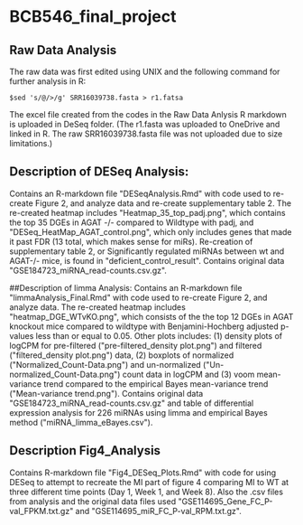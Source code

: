 # BCB546_final_project

## Raw Data Analysis
The raw data was first edited using UNIX and the following command for further analysis in R:

```
$sed 's/@/>/g' SRR16039738.fasta > r1.fatsa 
```

The excel file created from the codes in the Raw Data Anlysis R markdown is uploaded in DeSeq folder. (The r1.fasta was uploaded to OneDrive and linked in R. The raw SRR16039738.fasta file was not uploaded due to size limitations.)

## Description of DESeq Analysis: 
Contains an R-markdown file "DESeqAnalysis.Rmd" with code used to re-create Figure 2, and analyze data and re-create supplementary table 2. The re-created heatmap includes "Heatmap_35_top_padj.png", which contains the top 35 DGEs in AGAT -/- compared to Wildtype with padj, and "DESeq_HeatMap_AGAT_control.png", which only includes genes that made it past FDR (13 total, which makes sense for miRs). Re-creation of supplementary table 2, or Significantly regulated miRNAs between wt and AGAT-/- mice, is found in "deficient_control_result". Contains original data "GSE184723_miRNA_read-counts.csv.gz". 

##Description of limma Analysis:
Contains an R-markdown file "limmaAnalysis_Final.Rmd" with code used to re-create Figure 2, and analyze data. The re-created heatmap includes "heatmap_DGE_WTvKO.png", which consists of the the top 12 DGEs in AGAT knockout mice compared to wildtype with Benjamini-Hochberg adjusted p-values less than or equal to 0.05. Other plots includes: (1) density plots of logCPM for pre-filtered ("pre-filtered_density plot.png") and filtered ("filtered_density plot.png") data, (2) boxplots of normalized ("Normalized_Count-Data.png") and un-normalized ("Un-normalized_Count-Data.png") count data in logCPM and (3) voom mean-variance trend compared to the empirical Bayes mean-variance trend ("Mean-variance trend.png"). Contains original data "GSE184723_miRNA_read-counts.csv.gz" and table of differential expression analysis for 226 miRNAs using limma and empirical Bayes method ("miRNA_limma_eBayes.csv").

## Description Fig4_Analysis
Contains R-markdown file "Fig4_DESeq_Plots.Rmd" with code for using DESeq to attempt to recreate the MI part of figure 4 comparing MI to WT at three different time points (Day 1, Week 1, and Week 8). Also the .csv files from analysis and the original data files used "GSE114695_Gene_FC_P-val_FPKM.txt.gz" and "GSE114695_miR_FC_P-val_RPM.txt.gz".
